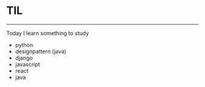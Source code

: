 # TIL

---

Today I learn something to study

- python
- designpattern (java)
- django
- javascript
- react
- java

